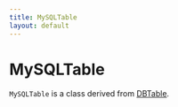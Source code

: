 ```yaml
---
title: MySQLTable
layout: default
---
```


# MySQLTable

<code>MySQLTable</code> is a class derived from <a href="DBTable">DBTable</a>.

